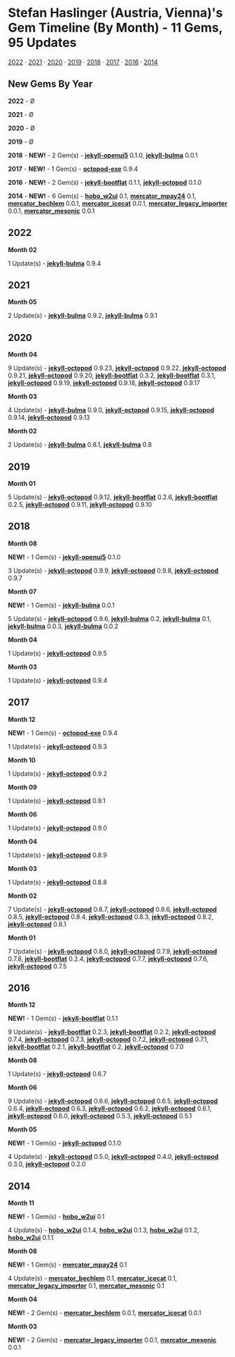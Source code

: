 # Stefan Haslinger (Austria, Vienna)'s Gem Timeline (By Month) - 11 Gems, 95 Updates 

[2022](#2022) · [2021](#2021) · [2020](#2020) · [2019](#2019) · [2018](#2018) · [2017](#2017) · [2016](#2016) · [2014](#2014)

## New Gems By Year

**2022** - Ø 

**2021** - Ø 

**2020** - Ø 

**2019** - Ø 

**2018** - **NEW!** - 2 Gem(s) - [**jekyll-openui5**](https://rubygems.org/gems/jekyll-openui5/versions/0.1.0 "update no.1 @ Wed 08 Aug 2018") 0.1.0, [**jekyll-bulma**](https://rubygems.org/gems/jekyll-bulma/versions/0.0.1 "update no.1 @ Fri 06 Jul 2018") 0.0.1

**2017** - **NEW!** - 1 Gem(s) - [**octopod-exe**](https://rubygems.org/gems/octopod-exe/versions/0.9.4 "update no.1 @ Wed 06 Dec 2017") 0.9.4

**2016** - **NEW!** - 2 Gem(s) - [**jekyll-bootflat**](https://rubygems.org/gems/jekyll-bootflat/versions/0.1.1 "update no.1 @ Wed 07 Dec 2016") 0.1.1, [**jekyll-octopod**](https://rubygems.org/gems/jekyll-octopod/versions/0.1.0 "update no.1 @ Wed 25 May 2016") 0.1.0

**2014** - **NEW!** - 6 Gem(s) - [**hobo_w2ui**](https://rubygems.org/gems/hobo_w2ui/versions/0.1 "update no.1 @ Wed 12 Nov 2014") 0.1, [**mercator_mpay24**](https://rubygems.org/gems/mercator_mpay24/versions/0.1 "update no.1 @ Mon 11 Aug 2014") 0.1, [**mercator_bechlem**](https://rubygems.org/gems/mercator_bechlem/versions/0.0.1 "update no.1 @ Thu 17 Apr 2014") 0.0.1, [**mercator_icecat**](https://rubygems.org/gems/mercator_icecat/versions/0.0.1 "update no.1 @ Wed 09 Apr 2014") 0.0.1, [**mercator_legacy_importer**](https://rubygems.org/gems/mercator_legacy_importer/versions/0.0.1 "update no.1 @ Wed 26 Mar 2014") 0.0.1, [**mercator_mesonic**](https://rubygems.org/gems/mercator_mesonic/versions/0.0.1 "update no.1 @ Wed 26 Mar 2014") 0.0.1

## 2022

**Month 02**

1 Update(s)  - [**jekyll-bulma**](https://rubygems.org/gems/jekyll-bulma/versions/0.9.4 "update no.11 @ Wed 23 Feb 2022") 0.9.4

## 2021

**Month 05**

2 Update(s)  - [**jekyll-bulma**](https://rubygems.org/gems/jekyll-bulma/versions/0.9.2 "update no.10 @ Sun 16 May 2021") 0.9.2, [**jekyll-bulma**](https://rubygems.org/gems/jekyll-bulma/versions/0.9.1 "update no.9 @ Sun 16 May 2021") 0.9.1

## 2020

**Month 04**

9 Update(s)  - [**jekyll-octopod**](https://rubygems.org/gems/jekyll-octopod/versions/0.9.23 "update no.58 @ Sat 25 Apr 2020") 0.9.23, [**jekyll-octopod**](https://rubygems.org/gems/jekyll-octopod/versions/0.9.22 "update no.57 @ Thu 23 Apr 2020") 0.9.22, [**jekyll-octopod**](https://rubygems.org/gems/jekyll-octopod/versions/0.9.21 "update no.56 @ Sat 18 Apr 2020") 0.9.21, [**jekyll-octopod**](https://rubygems.org/gems/jekyll-octopod/versions/0.9.20 "update no.55 @ Tue 14 Apr 2020") 0.9.20, [**jekyll-bootflat**](https://rubygems.org/gems/jekyll-bootflat/versions/0.3.2 "update no.10 @ Wed 08 Apr 2020") 0.3.2, [**jekyll-bootflat**](https://rubygems.org/gems/jekyll-bootflat/versions/0.3.1 "update no.9 @ Wed 08 Apr 2020") 0.3.1, [**jekyll-octopod**](https://rubygems.org/gems/jekyll-octopod/versions/0.9.19 "update no.54 @ Wed 08 Apr 2020") 0.9.19, [**jekyll-octopod**](https://rubygems.org/gems/jekyll-octopod/versions/0.9.18 "update no.53 @ Wed 08 Apr 2020") 0.9.18, [**jekyll-octopod**](https://rubygems.org/gems/jekyll-octopod/versions/0.9.17 "update no.52 @ Wed 08 Apr 2020") 0.9.17

**Month 03**

4 Update(s)  - [**jekyll-bulma**](https://rubygems.org/gems/jekyll-bulma/versions/0.9.0 "update no.8 @ Mon 30 Mar 2020") 0.9.0, [**jekyll-octopod**](https://rubygems.org/gems/jekyll-octopod/versions/0.9.15 "update no.51 @ Tue 24 Mar 2020") 0.9.15, [**jekyll-octopod**](https://rubygems.org/gems/jekyll-octopod/versions/0.9.14 "update no.50 @ Mon 23 Mar 2020") 0.9.14, [**jekyll-octopod**](https://rubygems.org/gems/jekyll-octopod/versions/0.9.13 "update no.49 @ Mon 23 Mar 2020") 0.9.13

**Month 02**

2 Update(s)  - [**jekyll-bulma**](https://rubygems.org/gems/jekyll-bulma/versions/0.8.1 "update no.7 @ Sun 23 Feb 2020") 0.8.1, [**jekyll-bulma**](https://rubygems.org/gems/jekyll-bulma/versions/0.8 "update no.6 @ Sun 23 Feb 2020") 0.8

## 2019

**Month 01**

5 Update(s)  - [**jekyll-octopod**](https://rubygems.org/gems/jekyll-octopod/versions/0.9.12 "update no.48 @ Fri 18 Jan 2019") 0.9.12, [**jekyll-bootflat**](https://rubygems.org/gems/jekyll-bootflat/versions/0.2.6 "update no.8 @ Wed 09 Jan 2019") 0.2.6, [**jekyll-bootflat**](https://rubygems.org/gems/jekyll-bootflat/versions/0.2.5 "update no.7 @ Wed 09 Jan 2019") 0.2.5, [**jekyll-octopod**](https://rubygems.org/gems/jekyll-octopod/versions/0.9.11 "update no.47 @ Wed 09 Jan 2019") 0.9.11, [**jekyll-octopod**](https://rubygems.org/gems/jekyll-octopod/versions/0.9.10 "update no.46 @ Wed 09 Jan 2019") 0.9.10

## 2018

**Month 08**

**NEW!** - 1 Gem(s) - [**jekyll-openui5**](https://rubygems.org/gems/jekyll-openui5/versions/0.1.0 "update no.1 @ Wed 08 Aug 2018") 0.1.0

3 Update(s)  - [**jekyll-octopod**](https://rubygems.org/gems/jekyll-octopod/versions/0.9.9 "update no.45 @ Mon 13 Aug 2018") 0.9.9, [**jekyll-octopod**](https://rubygems.org/gems/jekyll-octopod/versions/0.9.8 "update no.44 @ Mon 13 Aug 2018") 0.9.8, [**jekyll-octopod**](https://rubygems.org/gems/jekyll-octopod/versions/0.9.7 "update no.43 @ Fri 10 Aug 2018") 0.9.7

**Month 07**

**NEW!** - 1 Gem(s) - [**jekyll-bulma**](https://rubygems.org/gems/jekyll-bulma/versions/0.0.1 "update no.1 @ Fri 06 Jul 2018") 0.0.1

5 Update(s)  - [**jekyll-octopod**](https://rubygems.org/gems/jekyll-octopod/versions/0.9.6 "update no.42 @ Wed 11 Jul 2018") 0.9.6, [**jekyll-bulma**](https://rubygems.org/gems/jekyll-bulma/versions/0.2 "update no.5 @ Sun 08 Jul 2018") 0.2, [**jekyll-bulma**](https://rubygems.org/gems/jekyll-bulma/versions/0.1 "update no.4 @ Fri 06 Jul 2018") 0.1, [**jekyll-bulma**](https://rubygems.org/gems/jekyll-bulma/versions/0.0.3 "update no.3 @ Fri 06 Jul 2018") 0.0.3, [**jekyll-bulma**](https://rubygems.org/gems/jekyll-bulma/versions/0.0.2 "update no.2 @ Fri 06 Jul 2018") 0.0.2

**Month 04**

1 Update(s)  - [**jekyll-octopod**](https://rubygems.org/gems/jekyll-octopod/versions/0.9.5 "update no.41 @ Wed 25 Apr 2018") 0.9.5

**Month 03**

1 Update(s)  - [**jekyll-octopod**](https://rubygems.org/gems/jekyll-octopod/versions/0.9.4 "update no.40 @ Tue 20 Mar 2018") 0.9.4

## 2017

**Month 12**

**NEW!** - 1 Gem(s) - [**octopod-exe**](https://rubygems.org/gems/octopod-exe/versions/0.9.4 "update no.1 @ Wed 06 Dec 2017") 0.9.4

1 Update(s)  - [**jekyll-octopod**](https://rubygems.org/gems/jekyll-octopod/versions/0.9.3 "update no.39 @ Wed 06 Dec 2017") 0.9.3

**Month 10**

1 Update(s)  - [**jekyll-octopod**](https://rubygems.org/gems/jekyll-octopod/versions/0.9.2 "update no.38 @ Mon 30 Oct 2017") 0.9.2

**Month 09**

1 Update(s)  - [**jekyll-octopod**](https://rubygems.org/gems/jekyll-octopod/versions/0.9.1 "update no.37 @ Tue 12 Sep 2017") 0.9.1

**Month 06**

1 Update(s)  - [**jekyll-octopod**](https://rubygems.org/gems/jekyll-octopod/versions/0.9.0 "update no.36 @ Sun 04 Jun 2017") 0.9.0

**Month 04**

1 Update(s)  - [**jekyll-octopod**](https://rubygems.org/gems/jekyll-octopod/versions/0.8.9 "update no.35 @ Fri 07 Apr 2017") 0.8.9

**Month 03**

1 Update(s)  - [**jekyll-octopod**](https://rubygems.org/gems/jekyll-octopod/versions/0.8.8 "update no.34 @ Wed 15 Mar 2017") 0.8.8

**Month 02**

7 Update(s)  - [**jekyll-octopod**](https://rubygems.org/gems/jekyll-octopod/versions/0.8.7 "update no.33 @ Thu 09 Feb 2017") 0.8.7, [**jekyll-octopod**](https://rubygems.org/gems/jekyll-octopod/versions/0.8.6 "update no.32 @ Wed 08 Feb 2017") 0.8.6, [**jekyll-octopod**](https://rubygems.org/gems/jekyll-octopod/versions/0.8.5 "update no.31 @ Wed 08 Feb 2017") 0.8.5, [**jekyll-octopod**](https://rubygems.org/gems/jekyll-octopod/versions/0.8.4 "update no.30 @ Wed 08 Feb 2017") 0.8.4, [**jekyll-octopod**](https://rubygems.org/gems/jekyll-octopod/versions/0.8.3 "update no.29 @ Sat 04 Feb 2017") 0.8.3, [**jekyll-octopod**](https://rubygems.org/gems/jekyll-octopod/versions/0.8.2 "update no.28 @ Thu 02 Feb 2017") 0.8.2, [**jekyll-octopod**](https://rubygems.org/gems/jekyll-octopod/versions/0.8.1 "update no.27 @ Wed 01 Feb 2017") 0.8.1

**Month 01**

7 Update(s)  - [**jekyll-octopod**](https://rubygems.org/gems/jekyll-octopod/versions/0.8.0 "update no.26 @ Mon 30 Jan 2017") 0.8.0, [**jekyll-octopod**](https://rubygems.org/gems/jekyll-octopod/versions/0.7.9 "update no.25 @ Mon 30 Jan 2017") 0.7.9, [**jekyll-octopod**](https://rubygems.org/gems/jekyll-octopod/versions/0.7.8 "update no.24 @ Tue 17 Jan 2017") 0.7.8, [**jekyll-bootflat**](https://rubygems.org/gems/jekyll-bootflat/versions/0.2.4 "update no.6 @ Sat 14 Jan 2017") 0.2.4, [**jekyll-octopod**](https://rubygems.org/gems/jekyll-octopod/versions/0.7.7 "update no.23 @ Sat 14 Jan 2017") 0.7.7, [**jekyll-octopod**](https://rubygems.org/gems/jekyll-octopod/versions/0.7.6 "update no.22 @ Sat 14 Jan 2017") 0.7.6, [**jekyll-octopod**](https://rubygems.org/gems/jekyll-octopod/versions/0.7.5 "update no.21 @ Thu 05 Jan 2017") 0.7.5

## 2016

**Month 12**

**NEW!** - 1 Gem(s) - [**jekyll-bootflat**](https://rubygems.org/gems/jekyll-bootflat/versions/0.1.1 "update no.1 @ Wed 07 Dec 2016") 0.1.1

9 Update(s)  - [**jekyll-bootflat**](https://rubygems.org/gems/jekyll-bootflat/versions/0.2.3 "update no.5 @ Wed 28 Dec 2016") 0.2.3, [**jekyll-bootflat**](https://rubygems.org/gems/jekyll-bootflat/versions/0.2.2 "update no.4 @ Wed 28 Dec 2016") 0.2.2, [**jekyll-octopod**](https://rubygems.org/gems/jekyll-octopod/versions/0.7.4 "update no.20 @ Wed 28 Dec 2016") 0.7.4, [**jekyll-octopod**](https://rubygems.org/gems/jekyll-octopod/versions/0.7.3 "update no.19 @ Wed 28 Dec 2016") 0.7.3, [**jekyll-octopod**](https://rubygems.org/gems/jekyll-octopod/versions/0.7.2 "update no.18 @ Thu 08 Dec 2016") 0.7.2, [**jekyll-octopod**](https://rubygems.org/gems/jekyll-octopod/versions/0.7.1 "update no.17 @ Thu 08 Dec 2016") 0.7.1, [**jekyll-bootflat**](https://rubygems.org/gems/jekyll-bootflat/versions/0.2.1 "update no.3 @ Wed 07 Dec 2016") 0.2.1, [**jekyll-bootflat**](https://rubygems.org/gems/jekyll-bootflat/versions/0.2 "update no.2 @ Wed 07 Dec 2016") 0.2, [**jekyll-octopod**](https://rubygems.org/gems/jekyll-octopod/versions/0.7.0 "update no.16 @ Wed 07 Dec 2016") 0.7.0

**Month 08**

1 Update(s)  - [**jekyll-octopod**](https://rubygems.org/gems/jekyll-octopod/versions/0.6.7 "update no.15 @ Tue 16 Aug 2016") 0.6.7

**Month 06**

9 Update(s)  - [**jekyll-octopod**](https://rubygems.org/gems/jekyll-octopod/versions/0.6.6 "update no.14 @ Thu 09 Jun 2016") 0.6.6, [**jekyll-octopod**](https://rubygems.org/gems/jekyll-octopod/versions/0.6.5 "update no.13 @ Mon 06 Jun 2016") 0.6.5, [**jekyll-octopod**](https://rubygems.org/gems/jekyll-octopod/versions/0.6.4 "update no.12 @ Mon 06 Jun 2016") 0.6.4, [**jekyll-octopod**](https://rubygems.org/gems/jekyll-octopod/versions/0.6.3 "update no.11 @ Mon 06 Jun 2016") 0.6.3, [**jekyll-octopod**](https://rubygems.org/gems/jekyll-octopod/versions/0.6.2 "update no.10 @ Mon 06 Jun 2016") 0.6.2, [**jekyll-octopod**](https://rubygems.org/gems/jekyll-octopod/versions/0.6.1 "update no.9 @ Sun 05 Jun 2016") 0.6.1, [**jekyll-octopod**](https://rubygems.org/gems/jekyll-octopod/versions/0.6.0 "update no.8 @ Sun 05 Jun 2016") 0.6.0, [**jekyll-octopod**](https://rubygems.org/gems/jekyll-octopod/versions/0.5.3 "update no.7 @ Wed 01 Jun 2016") 0.5.3, [**jekyll-octopod**](https://rubygems.org/gems/jekyll-octopod/versions/0.5.1 "update no.6 @ Wed 01 Jun 2016") 0.5.1

**Month 05**

**NEW!** - 1 Gem(s) - [**jekyll-octopod**](https://rubygems.org/gems/jekyll-octopod/versions/0.1.0 "update no.1 @ Wed 25 May 2016") 0.1.0

4 Update(s)  - [**jekyll-octopod**](https://rubygems.org/gems/jekyll-octopod/versions/0.5.0 "update no.5 @ Mon 30 May 2016") 0.5.0, [**jekyll-octopod**](https://rubygems.org/gems/jekyll-octopod/versions/0.4.0 "update no.4 @ Sun 29 May 2016") 0.4.0, [**jekyll-octopod**](https://rubygems.org/gems/jekyll-octopod/versions/0.3.0 "update no.3 @ Sat 28 May 2016") 0.3.0, [**jekyll-octopod**](https://rubygems.org/gems/jekyll-octopod/versions/0.2.0 "update no.2 @ Sat 28 May 2016") 0.2.0

## 2014

**Month 11**

**NEW!** - 1 Gem(s) - [**hobo_w2ui**](https://rubygems.org/gems/hobo_w2ui/versions/0.1 "update no.1 @ Wed 12 Nov 2014") 0.1

4 Update(s)  - [**hobo_w2ui**](https://rubygems.org/gems/hobo_w2ui/versions/0.1.4 "update no.5 @ Tue 25 Nov 2014") 0.1.4, [**hobo_w2ui**](https://rubygems.org/gems/hobo_w2ui/versions/0.1.3 "update no.4 @ Wed 19 Nov 2014") 0.1.3, [**hobo_w2ui**](https://rubygems.org/gems/hobo_w2ui/versions/0.1.2 "update no.3 @ Thu 13 Nov 2014") 0.1.2, [**hobo_w2ui**](https://rubygems.org/gems/hobo_w2ui/versions/0.1.1 "update no.2 @ Wed 12 Nov 2014") 0.1.1

**Month 08**

**NEW!** - 1 Gem(s) - [**mercator_mpay24**](https://rubygems.org/gems/mercator_mpay24/versions/0.1 "update no.1 @ Mon 11 Aug 2014") 0.1

4 Update(s)  - [**mercator_bechlem**](https://rubygems.org/gems/mercator_bechlem/versions/0.1 "update no.2 @ Mon 11 Aug 2014") 0.1, [**mercator_icecat**](https://rubygems.org/gems/mercator_icecat/versions/0.1 "update no.2 @ Mon 11 Aug 2014") 0.1, [**mercator_legacy_importer**](https://rubygems.org/gems/mercator_legacy_importer/versions/0.1 "update no.2 @ Mon 11 Aug 2014") 0.1, [**mercator_mesonic**](https://rubygems.org/gems/mercator_mesonic/versions/0.1 "update no.2 @ Mon 11 Aug 2014") 0.1

**Month 04**

**NEW!** - 2 Gem(s) - [**mercator_bechlem**](https://rubygems.org/gems/mercator_bechlem/versions/0.0.1 "update no.1 @ Thu 17 Apr 2014") 0.0.1, [**mercator_icecat**](https://rubygems.org/gems/mercator_icecat/versions/0.0.1 "update no.1 @ Wed 09 Apr 2014") 0.0.1

**Month 03**

**NEW!** - 2 Gem(s) - [**mercator_legacy_importer**](https://rubygems.org/gems/mercator_legacy_importer/versions/0.0.1 "update no.1 @ Wed 26 Mar 2014") 0.0.1, [**mercator_mesonic**](https://rubygems.org/gems/mercator_mesonic/versions/0.0.1 "update no.1 @ Wed 26 Mar 2014") 0.0.1


